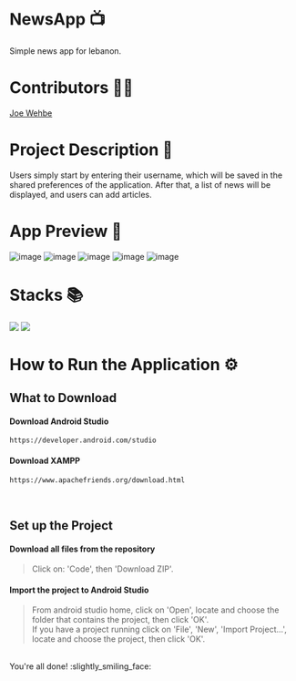 # NewsApp :tv:
Simple news app for lebanon. 

# Contributors :raising_hand_man:
<a href="https://github.com/Joe-Wehbe">Joe Wehbe</a>

# Project Description :page_with_curl: 

Users simply start by entering their username, which will be saved in the shared preferences of the application. After that, a list of news will be displayed, and users can add articles.
      
# App Preview :iphone:
![image](https://user-images.githubusercontent.com/102875229/209580367-9a79cfe9-0e6c-4cca-8d12-7c4083a99d97.png)
![image](https://user-images.githubusercontent.com/102875229/209580302-a59c12e9-09c8-4caa-85d9-a1f9569f24d7.png)
![image](https://user-images.githubusercontent.com/102875229/209580549-65ef09af-cf12-448c-a8c1-fa8aeb4789e2.png)
![image](https://user-images.githubusercontent.com/102875229/209580935-7c796381-699c-4e19-bdc1-101c39365a12.png)
![image](https://user-images.githubusercontent.com/102875229/209580995-ba8cd9c5-a410-4efe-ace7-17eca7afa8f6.png)

# Stacks :books:
<img src="https://img.shields.io/badge/-java-5382a1?logo=&logoColor=white&style=for-the-badge" ></img>
<img src="https://img.shields.io/badge/-ANDROID%20STUDIO-3DDC84?logo=android-studio&logoColor=white&style=for-the-badge" ></img>

# How to Run the Application :gear:
## What to Download
#### Download Android Studio
```
https://developer.android.com/studio
```

#### Download XAMPP
```
https://www.apachefriends.org/download.html
```
<br />

## Set up the Project
#### Download all files from the repository
> Click on: 'Code', then 'Download ZIP'.

#### Import the project to Android Studio
> From android studio home, click on 'Open', locate and choose the folder that contains the project, then click 'OK'.\
> If you have a project running click on 'File', 'New', 'Import Project...', locate and choose the project, then click 'OK'.

<br />
You're all done! :slightly_smiling_face:	
